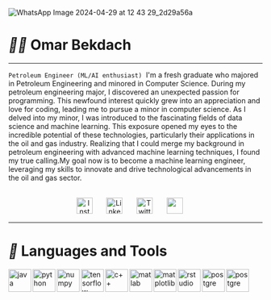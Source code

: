 ![WhatsApp Image 2024-04-29 at 12 43 29_2d29a56a](https://github.com/Omar201804104/Omar201804104/assets/99199687/44c29cc2-9f81-41ea-9369-3b1a5cf8f19b)
# *:construction_worker_man:* Omar Bekdach
***
`Petroleum Engineer (ML/AI enthusiast)`
<picture>
 <source media="(prefers-color-scheme: dark)" srcset="Y![WhatsApp Image 2024-04-29 at 12 43 29_2d29a56a](https://github.com/Omar201804104/Omar201804104/assets/99199687/57802897-8596-496d-9cb3-fe4005eb1a01)">
 <source media="(prefers-color-scheme: light)" srcset="![WhatsApp Image 2024-04-29 at 12 43 29_2d29a56a](https://github.com/Omar201804104/Omar201804104/assets/99199687/57802897-8596-496d-9cb3-fe4005eb1a01)">
 <img alt="" src="![WhatsApp Image 2024-04-29 at 12 43 29_2d29a56a](https://github.com/Omar201804104/Omar201804104/assets/99199687/57802897-8596-496d-9cb3-fe4005eb1a01)
">
</picture>
I'm a fresh graduate who majored in Petroleum Engineering and minored in Computer Science. During my petroleum engineering major, I discovered an unexpected passion for programming. This newfound interest quickly grew into an appreciation and love for coding, leading me to pursue a minor in computer science. As I delved into my minor, I was introduced to the fascinating fields of data science and machine learning. This exposure opened my eyes to the incredible potential of these technologies, particularly their applications in the oil and gas industry. Realizing that I could merge my background in petroleum engineering with advanced machine learning techniques, I found my true calling.My goal now is to become a machine learning engineer, leveraging my skills to innovate and drive technological advancements in the oil and gas sector.<br>
<br>

<!-- Social icons section -->
<p align="center">
  <a href="https://www.instagram.com/omarrbekdash"><img width="32px" alt="Instagram" title="Instagram" src="https://imgur.com/U0R4WNT.png"/></a>
  &#8287;&#8287;&#8287;&#8287;&#8287;
  <a href="https://www.linkedin.com/in/omar-bekdach"><img width="32px" alt="LinkedIn" title="LinkedIn" src="https://i.imgur.com/yRpa1dQ.png"/></a>
  &#8287;&#8287;&#8287;&#8287;&#8287;
  <a href="https://twitter.com/DenverCoder1"><img width="32px" alt="Twitter" title="Twitter" src="https://i.imgur.com/AixJgnm.png"/></a>
  &#8287;&#8287;&#8287;&#8287;&#8287;
  <a href="https://www.facebook.com/omar.bekdache.16" alt="Facebook" title="Facebook"><img width="32px" src="https://imgur.com/rFpGrpm.png"/></a>
  &#8287;&#8287;&#8287;&#8287;&#8287;
</p>

---
# *:toolbox:* Languages and Tools

<img align="left" alt="java" width="45px" src="https://cdn.jsdelivr.net/gh/devicons/devicon@latest/icons/java/java-original.svg" />
<img align="left" alt="python" width="45px" src="https://cdn.jsdelivr.net/gh/devicons/devicon@latest/icons/python/python-original.svg" />
<img align="left" alt="numpy" width="45px" src="https://cdn.jsdelivr.net/gh/devicons/devicon@latest/icons/numpy/numpy-original-wordmark.svg" />
<img align="left" alt="tensorflow" width="45px" src="https://cdn.jsdelivr.net/gh/devicons/devicon@latest/icons/tensorflow/tensorflow-original-wordmark.svg" />
<img align="left" alt="c++" width="45px" src="https://cdn.jsdelivr.net/gh/devicons/devicon@latest/icons/cplusplus/cplusplus-original.svg" />
<img align="left" alt="matlab" width="45px" src="https://cdn.jsdelivr.net/gh/devicons/devicon@latest/icons/matlab/matlab-original.svg" />
<img align="left" alt="matplotlib" width="45px" src="https://cdn.jsdelivr.net/gh/devicons/devicon@latest/icons/matplotlib/matplotlib-original-wordmark.svg" />
<img align="left" alt="rstudio" width="45px" src="https://cdn.jsdelivr.net/gh/devicons/devicon@latest/icons/rstudio/rstudio-original.svg" />
<img align="left" alt="postgre" width="45px" src="https://cdn.jsdelivr.net/gh/devicons/devicon@latest/icons/postgresql/postgresql-original.svg" />
<img align="left" alt="postgre" width="45px" src="https://cdn.jsdelivr.net/gh/devicons/devicon@latest/icons/chrome/chrome-original.svg" />

